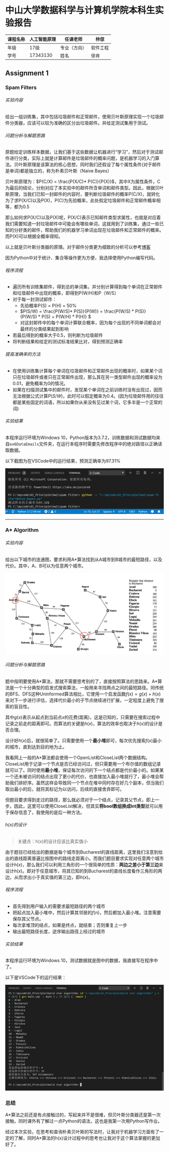 #  中山大学数据科学与计算机学院本科生实验报告

| 课程名称 | 人工智能原理 | 任课老师     | 林倞     |
| -------- | ------------ | ------------ | -------- |
| 年级     | 17级         | 专业（方向） | 软件工程 |
| 学号     | 17343130     | 姓名         | 徐肯     |

## Assignment 1

### Spam Filters

###### 实验内容

给出一组训练集，其中包括垃圾邮件和正常邮件，使用贝叶斯原理实现一个垃圾邮件分类器，应该可以较为准确的区分出垃圾邮件。并给定测试集用于测试。

###### 问题分析与解题思路

原题给定训练样本数据，让我们基于这些数据让机器进行“学习”，然后对于测试邮件进行分类，实际上就是计算邮件是垃圾邮件的概率问题，是机器学习的入门算法。贝叶斯原理是该算法的核心思想，同时我们还假设了每个属性条件(对于邮件是单词)都是独立的，称为朴素贝叶斯（Naive Bayes）

贝叶斯原理为：$P(C/X) = \frac{P(X/C)* P(C)}{P(X)}$，其中X为属性条件，C为最后的结论，分别对应了本实验中的邮件所含单词和邮件类型。因此，根据贝叶斯原理，当我们已知一封邮件的内容时，要判断垃圾邮件的概率P(C/X)，就转化为了求P(X/C)以及P(X)，P(C)为先验概率，此处假定垃圾邮件和正常邮件概率相等，都为0.5

那么如何求P(X/C)以及P(X)呢，P(X/C)表示已知邮件类型求属性，也就是对应着我们需要知道一封垃圾邮件中可能会有哪些单词，这就用到了训练集，通过一些已知的分好类的邮件，帮助我们的机器学习单词出现在垃圾邮件和正常邮件的概率。而P(X)可以根据全概率得知。

以上就是贝叶斯分类器的原理。对于邮件分类更为细致的分析可以参考[博客](https://www.cnblogs.com/csguo/p/7804683.html)

因为Python中对于统计、集合等操作更为方便，我选择使用Python编写代码。

###### 程序流程

+ 遍历所有训练集邮件，得到总的单词集，并分别计算得到每个单词在正常邮件和垃圾邮件中出现的概率，即得到P(W/H)和P（W/S）
+ 对于每一封测试邮件：
  + 先验概率P(S) = P(H) = 50%
  + $P(S/W) = \frac{P(W/S)* P(S)}{P(W)} = \frac{P(W/S) * P(S)} {P(W/S) * P(S) + P(W/H) * P(H)} $
  + 对这封邮件中的每个单词计算联合概率，因为每个出现的不同单词都会对最终的分类结果起到影响
+ 若最后得到的概率大于0.5，则判断为垃圾邮件
+ 将判断结果和给定的测试标准结果比对，得到预测正确率

###### 提高准确率的方法

+ 在使用训练集计算每个单词在垃圾邮件和正常邮件出现的概率时，如果某个词只在垃圾邮件或者只在正常邮件出现，那么其在另一类型邮件出现的概率设为0.01，避免概率为0的情况。
+ 如果在扫描测试集中的邮件时，发现某个单词在之前训练时没有出现过，因而无法根据公式计算$P(S/W)$，此时可以假定概率为0.4。(因为垃圾邮件用的往往都是某些固定的词语，所以如果你从来没有见过某个词，它多半是一个正常的词)

###### 实验结果

本程序运行环境为Windows 10，Python版本为3.7.2，训练数据和测试数据均来自`ex6DataEmails`文件夹，在运行本程序时需要先修改程序中的绝对路径以正确读取数据。

以下截图为在VSCode中的运行结果，预测正确率为97.31%

![result](img/result1.png)

------

### A* Algorithm

###### 实验内容

给出以下城市的连通图，要求利用A*算法找到从A城市到B城市的最短路径，以及代价。其中，A、B可以为任意两个城市。

![paths](img/cities.png)

###### 问题分析与解题思路

题中指明要使用A*算法，那就不需要思考别的了，直接按照算法的思路来。A\*算法是一个十分典型的启发式搜索算法，一般用来寻找两点之间的最短路径。同传统的BFS、DFS这种Uninformed算法相比，它使用一个启发函数$f(x) = g(x) + h(x)$ 来对下一步进行评估，选择代价最小的子节点继续进行扩展，一定程度上避免了搜索的盲目性。

其中$g(x)$表示从起点到当前点$x$的花费(距离)，这是已知的，只需要在搜索过程中记录之前走的距离即可。而算法的关键是$h(x)$，算法的效率也取决于$h(x)$的设计是否合理。

设计好$h(x)$后，就很简单了。只需要使用一个**最小堆**即可，每次优先搜索$f(x)$最小的城市，直到达到目的地为止。

我看网上一般的A*算法都会使用一个OpenList和CloseList两个数据结构。CloseList用于记录一个节点是否已经访问过，但只需要用一个布尔值的数组记录就可以了。同时使用**最小堆**，保证每次访问的下一个结点都是代价最小的。如果某一个还未被访问的结点出现了更小的代价，也直接加入最小堆就行了，最小堆会帮助我们排好序。虽然这样会导致同一个节点在堆中同时存在好几个副本，但当我们取出最小的后，就将其标记为以访问，后续的直接舍弃即可。

但题目要求得到走过的路径，那么就必须对于一个结点，记录其父节点，即上一步。因此，这里可以使用CloseList解决，但其实**将bool数组换成Int类型**就可以用于保存信息了，我使用的是后一种方法。

###### h(x)的设计

> 关键点：h(x)的设计应该比真实值小

由于题目已经给出的数据是每个城市到Bucharest的直线距离，这里我们注意到给出的直线距离普遍比按图中的路线走距离小。而我们题目要求实现对任意两个城市设计$h(x)$，那么我们可以利用三角形的一个很简单的性质：**两边之差小于第三边**来设计$h(x)$。即对于任意城市，将其已知的到Bucharest的直线长度看作三角形的两边，从而求出小于真实值的第三边，即$h(x)$。

###### 程序流程

+ 首先得到用户输入的需要求最短路径的两个城市
+ 把起点加入最小堆中，然后计算其邻居的$f(n)$，然后都加入最小堆。注意需要保存其父节点。
+ 每次拿堆顶的结点，如果是终点，就结束；否则重复上一步
+ 输出最短路径长度，逆序输出路径上经过的城市

###### 实验结果

本程序运行环境为Windows 10，测试数据就是图中的数据，我直接写在程序中了。

以下是VSCode下的运行结果：

![paths](img/result2.png)

### 总结

A*算法之前还是有点接触过的，写起来并不是很难，但贝叶斯分类器还是第一次接触，同时课外有了解过一点Python的语法，这也是我第一次用Python写作业。

经过本次实验，在思考和查询朴素贝叶斯的写法时，让我对于机器学习方面有了一定的了解，同时A*算法的h(x)设计过程中的思考也让我对于这个算法掌握的更加好了。